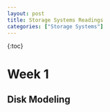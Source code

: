```yaml
---
layout: post
title: Storage Systems Readings
categories: ["Storage Systems"]
---
```


{:toc}

# Week 1
## Disk Modeling 